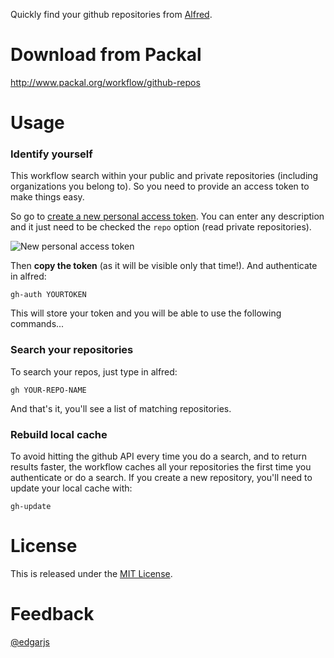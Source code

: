 Quickly find your github repositories from [Alfred](http://www.alfredapp.com/).

# Download from Packal

<http://www.packal.org/workflow/github-repos>


# Usage

### Identify yourself

This workflow search within your public and private repositories (including organizations you belong to). So you need to provide an access token to make things easy.

So go to [create a new personal access token](https://github.com/settings/tokens/new). You can enter any description and it just need to be checked the `repo` option (read private repositories).

![New personal access token](http://cloud.edgar.sh/2z7pq.png)

Then **copy the token** (as it will be visible only that time!). And authenticate in alfred:

    gh-auth YOURTOKEN

This will store your token and you will be able to use the following commands...

### Search your repositories

To search your repos, just type in alfred:

    gh YOUR-REPO-NAME

And that's it, you'll see a list of matching repositories.

### Rebuild local cache

To avoid hitting the github API every time you do a search, and to return results faster, the workflow caches all your repositories the first time you authenticate or do a search. If you create a new repository, you'll need to update your local cache with:

    gh-update

# License

This is released under the [MIT License](http://opensource.org/licenses/MIT).

# Feedback

[@edgarjs](http://twitter.com/edgarjs)

